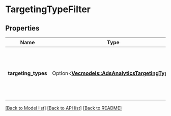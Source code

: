 # TargetingTypeFilter

## Properties

Name | Type | Description | Notes
------------ | ------------- | ------------- | -------------
**targeting_types** | Option<[**Vec<models::AdsAnalyticsTargetingType>**](AdsAnalyticsTargetingType.md)> | List of targeting types. Requires `level` to be a value ending in `_TARGETING`. | [optional]

[[Back to Model list]](../README.md#documentation-for-models) [[Back to API list]](../README.md#documentation-for-api-endpoints) [[Back to README]](../README.md)


